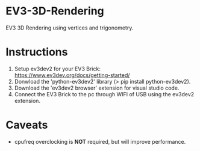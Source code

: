 # EV3-3D-Rendering

EV3 3D Rendering using vertices and trigonometry.
# Instructions

1) Setup ev3dev2 for your EV3 Brick: https://www.ev3dev.org/docs/getting-started/
2) Donwload the 'python-ev3dev2' library (> pip install python-ev3dev2).
3) Download the 'ev3dev2 browser' extension for visual studio code.
4) Connect the EV3 Brick to the pc through WIFI of USB using the ev3dev2 extension.

# Caveats

- cpufreq overclocking is **NOT** required, but will improve performance.
